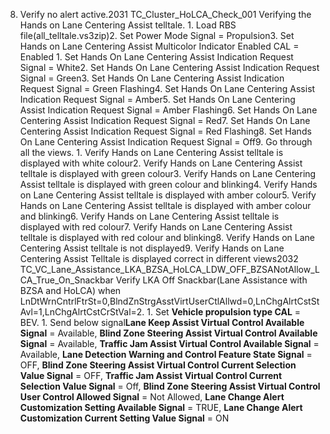 8. Verify no alert active.2031 TC_Cluster_HoLCA_Check_001 Verifying the Hands on Lane Centering Assist telltale. 1. Load RBS file(all_telltale.vs3zip)2. Set Power Mode Signal = Propulsion3. Set Hands on Lane Centering Assist Multicolor Indicator Enabled CAL = Enabled 1. Set Hands On Lane Centering Assist Indication Request Signal = White2. Set Hands On Lane Centering Assist Indication Request Signal = Green3. Set Hands On Lane Centering Assist Indication Request Signal = Green Flashing4. Set Hands On Lane Centering Assist Indication Request Signal = Amber5. Set Hands On Lane Centering Assist Indication Request Signal = Amber Flashing6. Set Hands On Lane Centering Assist Indication Request Signal = Red7. Set Hands On Lane Centering Assist Indication Request Signal = Red Flashing8. Set Hands On Lane Centering Assist Indication Request Signal = Off9. Go through all the views. 1. Verify Hands on Lane Centering Assist telltale is displayed with white colour2. Verify Hands on Lane Centering Assist telltale is displayed with green colour3. Verify Hands on Lane Centering Assist telltale is displayed with green colour and blinking4. Verify Hands on Lane Centering Assist telltale is displayed with amber colour5. Verify Hands on Lane Centering Assist telltale is displayed with amber colour and blinking6. Verify Hands on Lane Centering Assist telltale is displayed with red colour7. Verify Hands on Lane Centering Assist telltale is displayed with red colour and blinking8. Verify Hands on Lane Centering Assist telltale is not displayed9. Verify Hands on Lane Centering Assist Telltale is displayed correct in different views2032 TC_VC_Lane_Assistance_LKA_BZSA_HoLCA_LDW_OFF_BZSANotAllow_LCA_True_On_Snackbar Verify LKA Off Snackbar(Lane Assistance with BZSA and HoLCA) when LnDtWrnCntrlFtrSt=0,BlndZnStrgAsstVirtUserCtlAllwd=0,LnChgAlrtCstStAvl=1,LnChgAlrtCstCrStVal=2. 1. Set **Vehicle propulsion type CAL** = BEV. 1. Send below signal**Lane Keep Assist Virtual Control Available Signal** = Available, **Blind Zone Steering Assist Virtual Control Available Signal** = Available, **Traffic Jam Assist Virtual Control Available Signal** = Available, **Lane Detection Warning and Control Feature State Signal** = OFF, **Blind Zone Steering Assist Virtual Control Current Selection Value Signal** = OFF, **Traffic Jam Assist Virtual Control Current Selection Value Signal** = Off, **Blind Zone Steering Assist Virtual Control User Control Allowed Signal** = Not Allowed, **Lane Change Alert Customization Setting Available Signal** = TRUE, **Lane Change Alert Customization Current Setting Value Signal** = ON